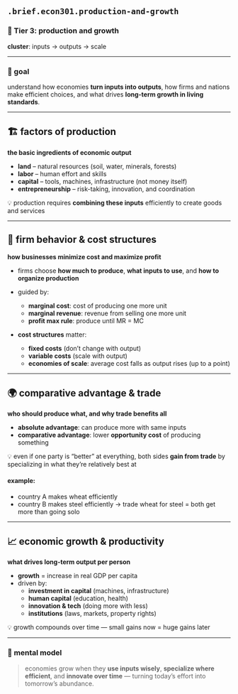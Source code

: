 ## `.brief.econ301.production-and-growth`

### 💸 Tier 3: production and growth
**cluster**: inputs → outputs → scale

---

### 🎯 goal
understand how economies **turn inputs into outputs**, how firms and nations make efficient choices, and what drives **long-term growth in living standards**.

---

## 🏗 factors of production
**the basic ingredients of economic output**

- **land** – natural resources (soil, water, minerals, forests)
- **labor** – human effort and skills
- **capital** – tools, machines, infrastructure (not money itself)
- **entrepreneurship** – risk-taking, innovation, and coordination

💡 production requires **combining these inputs** efficiently to create goods and services

---

## 🧠 firm behavior & cost structures
**how businesses minimize cost and maximize profit**

- firms choose **how much to produce**, **what inputs to use**, and **how to organize production**
- guided by:
  - **marginal cost**: cost of producing one more unit
  - **marginal revenue**: revenue from selling one more unit
  - **profit max rule**: produce until MR = MC

- **cost structures** matter:
  - **fixed costs** (don’t change with output)
  - **variable costs** (scale with output)
  - **economies of scale**: average cost falls as output rises (up to a point)

---

## 🌍 comparative advantage & trade
**who should produce what, and why trade benefits all**

- **absolute advantage**: can produce more with same inputs
- **comparative advantage**: lower **opportunity cost** of producing something

💡 even if one party is “better” at everything, both sides **gain from trade** by specializing in what they’re relatively best at

#### example:
- country A makes wheat efficiently
- country B makes steel efficiently
→ trade wheat for steel = both get more than going solo

---

## 📈 economic growth & productivity
**what drives long-term output per person**

- **growth** = increase in real GDP per capita
- driven by:
  - **investment in capital** (machines, infrastructure)
  - **human capital** (education, health)
  - **innovation & tech** (doing more with less)
  - **institutions** (laws, markets, property rights)

💡 growth compounds over time — small gains now = huge gains later

---

### 🔁 mental model
> economies grow when they **use inputs wisely**, **specialize where efficient**, and **innovate over time** — turning today’s effort into tomorrow’s abundance.
